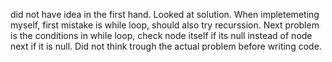 did not have idea in the first hand. Looked at solution. When impletemeting myself, first mistake is while loop, should also try recurssion. Next problem is the conditions in while loop, check node itself if its null instead of node next if it is null. Did not think trough the actual problem before writing code.
